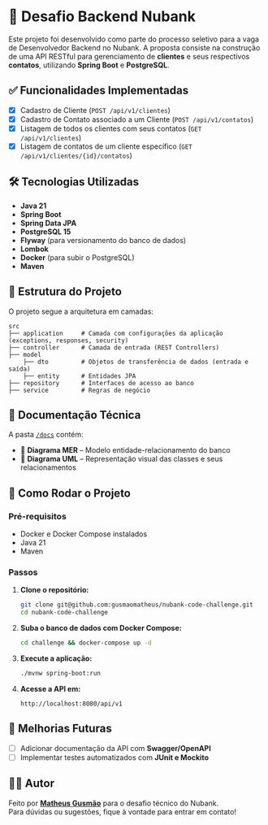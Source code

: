# 🏦 Desafio Backend Nubank

Este projeto foi desenvolvido como parte do processo seletivo para a vaga de Desenvolvedor Backend no Nubank. A proposta consiste na construção de uma API RESTful para gerenciamento de **clientes** e seus respectivos **contatos**, utilizando **Spring Boot** e **PostgreSQL**.

## ✅ Funcionalidades Implementadas

- [x] Cadastro de Cliente (`POST /api/v1/clientes`)
- [x] Cadastro de Contato associado a um Cliente (`POST /api/v1/contatos`)
- [x] Listagem de todos os clientes com seus contatos (`GET /api/v1/clientes`)
- [x] Listagem de contatos de um cliente específico (`GET /api/v1/clientes/{id}/contatos`)

## 🛠️ Tecnologias Utilizadas

- **Java 21**
- **Spring Boot**
- **Spring Data JPA**
- **PostgreSQL 15**
- **Flyway** (para versionamento do banco de dados)
- **Lombok**
- **Docker** (para subir o PostgreSQL)
- **Maven**

## 📁 Estrutura do Projeto

O projeto segue a arquitetura em camadas:

```
src
├── application     # Camada com configurações da aplicação (exceptions, responses, security)
├── controller      # Camada de entrada (REST Controllers)
├── model
    ├── dto         # Objetos de transferência de dados (entrada e saída)
    ├── entity      # Entidades JPA
├── repository      # Interfaces de acesso ao banco
├── service         # Regras de negócio
```

## 🧾 Documentação Técnica

A pasta [`/docs`](./docs) contém:

- 🧬 **Diagrama MER** – Modelo entidade-relacionamento do banco
- 🔄 **Diagrama UML** – Representação visual das classes e seus relacionamentos

## 🚀 Como Rodar o Projeto

### Pré-requisitos
- Docker e Docker Compose instalados
- Java 21
- Maven

### Passos

1. **Clone o repositório:**

   ```bash
   git clone git@github.com:gusmaomatheus/nubank-code-challenge.git
   cd nubank-code-challenge
   ```

2. **Suba o banco de dados com Docker Compose:**

   ```bash
   cd challenge && docker-compose up -d
   ```

3. **Execute a aplicação:**

   ```bash
   ./mvnw spring-boot:run
   ```

4. **Acesse a API em:**

   ```
   http://localhost:8080/api/v1
   ```

## 📌 Melhorias Futuras

- [ ] Adicionar documentação da API com **Swagger/OpenAPI**
- [ ] Implementar testes automatizados com **JUnit e Mockito**

## 🧑‍💻 Autor

Feito por **[Matheus Gusmão](https://www.linkedin.com/in/gusmaom/)** para o desafio técnico do Nubank.  
Para dúvidas ou sugestões, fique à vontade para entrar em contato!